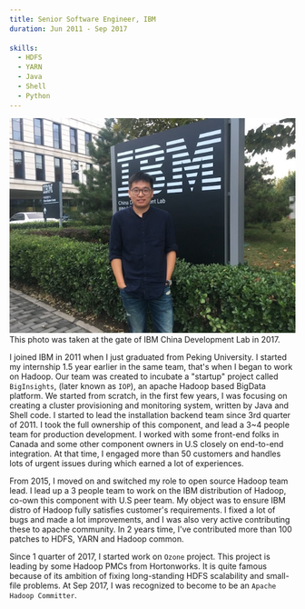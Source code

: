 ```yaml
---
title: Senior Software Engineer, IBM
duration: Jun 2011 - Sep 2017

skills:
  - HDFS
  - YARN
  - Java
  - Shell
  - Python
---
```


<div class="card mb-3">
    <img class="card-img-top" src="/assets/lastworkingday_in_IBM.jpg"/>
    <div class="card-body bg-light">
        <div class="card-text">
            This photo was taken at the gate of IBM China Development Lab in 2017.
        </div>
    </div>
</div>

I joined IBM in 2011 when I just graduated from Peking University. I started
my internship 1.5 year earlier in the same team, that's when I began to work on
Hadoop. Our team was created to incubate a "startup" project called `BigInsights`,
(later known as `IOP`), an apache Hadoop based BigData platform. We started from
scratch, in the first few years, I was focusing on creating a cluster provisioning
and monitoring system, written by Java and Shell code. I started to lead the installation
backend team since 3rd quarter of 2011. I took the full ownership of this component,
and lead a 3~4 people team for production development. I worked with some
front-end folks in Canada and some other component owners in U.S closely on end-to-end
integration. At that time, I engaged more than 50 customers and handles lots of
urgent issues during which earned a lot of experiences.

From 2015, I moved on and switched my role to open source Hadoop team lead. I lead
up a 3 people team to work on the IBM distribution of Hadoop, co-own this component
with U.S peer team. My object was to ensure IBM distro of Hadoop fully satisfies
customer's requirements. I fixed a lot of bugs and made a lot improvements, and I
was also very active contributing these to apache community. In 2 years time, I've
contributed more than 100 patches to HDFS, YARN and Hadoop common.

Since 1 quarter of 2017, I started work on `Ozone` project. This project is leading
by some Hadoop PMCs from Hortonworks. It is quite famous because of its ambition of
fixing long-standing HDFS scalability and small-file problems. At Sep 2017, I was
recognized to become to be an `Apache Hadoop Committer`.
